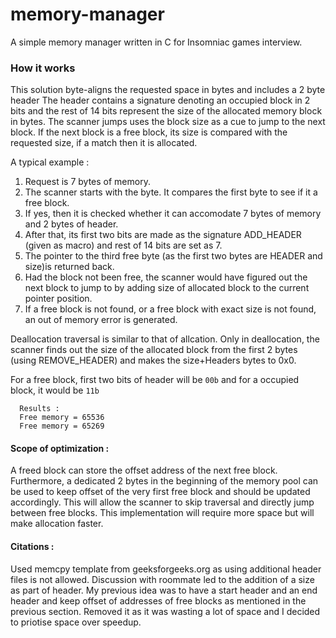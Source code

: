 # memory-manager
A simple memory manager written in C for Insomniac games interview.
### How it works
This solution byte-aligns the requested space in bytes and includes a 2 byte header
  The header contains a signature denoting an occupied block in 2 bits and the rest of 
  14 bits represent the size of the allocated memory block in bytes.
  The scanner jumps uses the block size as a cue to jump to the next block. If the next block
  is a free block, its size is compared with the requested size, if a match then it is allocated.
  
  A typical example :
  1) Request is 7 bytes of memory.
  2) The scanner starts with the byte. It compares the first byte to see if it a free block.
  3) If yes, then  it is checked whether it can accomodate 7 bytes of memory and 2 bytes of header.
  4) After that, its first two bits are made as the signature ADD_HEADER (given as macro) and
      rest of 14 bits are set as 7.
  5) The pointer to the third free byte (as the first two bytes are HEADER and size)is returned back. 
  6) Had the block not been free, the scanner would have figured out the next block to jump to by adding size of
    allocated block to the current pointer position.
  7) If a free block is not found, or a free block with exact size is not found, an out of memory error is generated.

  Deallocation traversal is similar to that of allcation. Only in deallocation, the scanner finds out the size of the 
  allocated block from the first 2 bytes (using REMOVE_HEADER) and makes the size+Headers bytes to 0x0.

  For a free block, first two bits of header will be `00b` and for a occupied block, it would be `11b` 
```
  Results :
  Free memory = 65536
  Free memory = 65269
```
  #### Scope of optimization : 
  A freed block can store the offset address of the next free block. Furthermore, a dedicated 2 bytes in the beginning
  of the memory pool can be used to keep offset of the very first free block and should be updated accordingly. This will
  allow the scanner to skip traversal and directly jump between free blocks. This implementation will require more space but
  will make allocation faster.

  #### Citations :
  Used memcpy template from geeksforgeeks.org as using additional header files is not allowed.
  Discussion with roommate led to the addition of a size as part of header. My previous idea was to have a start header
  and an end header and keep offset of addresses of free blocks as mentioned in the previous section. Removed it as it was
  wasting a lot of space and I decided to priotise space over speedup.
